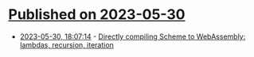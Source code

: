 # [Published on 2023-05-30](index.md)

* [2023-05-30, 18:07:14](https://lobste.rs/s/94z0u3/directly_compiling_scheme_webassembly) - [Directly compiling Scheme to WebAssembly: lambdas, recursion, iteration](https://spritely.institute/news/scheme-to-wasm-lambdas-recursion.html)
